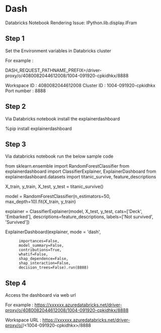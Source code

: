 # Dash
Databricks Notebook Rendering Issue: IPython.lib.display.IFram

Step 1 
------
Set the Environment variables in Databricks cluster 

For example : 

DASH_REQUEST_PATHNAME_PREFIX=/driver-proxy/o/4080082044612008/1004-091920-cpkidhkx/8888

Workspace ID : 4080082044612008 
Cluster ID : 1004-091920-cpkidhkx
Port number : 8888 

Step 2 
------
Via Databricks notebook install the explainerdashboard

%pip install explainerdashboard

Step 3
------
Via databricks notebook run the below sample code 

from sklearn.ensemble import RandomForestClassifier
from explainerdashboard import ClassifierExplainer, ExplainerDashboard
from explainerdashboard.datasets import titanic_survive, feature_descriptions

X_train, y_train, X_test, y_test = titanic_survive()

model = RandomForestClassifier(n_estimators=50, max_depth=10).fit(X_train, y_train)

explainer = ClassifierExplainer(model, X_test, y_test,
          cats=['Deck', 'Embarked'],
          descriptions=feature_descriptions,
          labels=['Not survived', 'Survived'])

ExplainerDashboard(explainer, mode = 'dash',

          importances=False,
          model_summary=False,
          contributions=True,
          whatif=False,
          shap_dependence=False,
          shap_interaction=False,
          decision_trees=False).run(8888)
          
Step 4
------

Access the dashboard via web url 

For example : https://xxxxxx.azuredatabricks.net/driver-proxy/o/4080082044612008/1004-091920-cpkidhkx/8888

Workspace URL : https://xxxxxx.azuredatabricks.net/driver-proxy/o/<workspace ID>/<1004-091920-cpkidhkx>/8888


